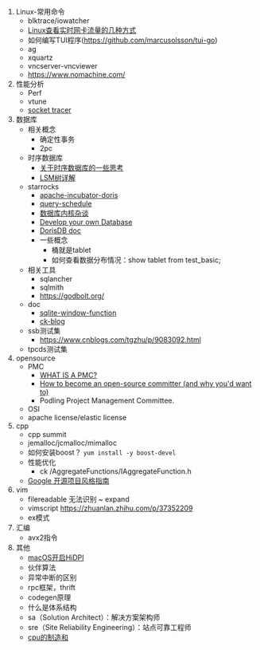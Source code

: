 1. Linux-常用命令
    * blktrace/iowatcher
    * [Linux查看实时网卡流量的几种方式](jianshu.com/p/b9e942f3682c)
    * 如何编写TUI程序(https://github.com/marcusolsson/tui-go)
    * ag
    * xquartz
    * vncserver-vncviewer
    * https://www.nomachine.com/
1. 性能分析
    * Perf
    * vtune
    * [socket tracer](https://mp.weixin.qq.com/s/0w5t_KkHRLXkEY1_qbdTtw)
1. 数据库
    * 相关概念
        * 确定性事务
        * 2pc
    * 时序数据库
        * [关于时序数据库的一些思考](https://zhuanlan.zhihu.com/p/100146332)
        * [LSM树详解](https://zhuanlan.zhihu.com/p/181498475)
    * starrocks
        * [apache-incubator-doris](https://github.com/apache/incubator-doris/wiki)
        * [query-schedule](https://15445.courses.cs.cmu.edu/fall2020/schedule.html)
        * [数据库内核杂谈](https://www.infoq.cn/theme/46)
        * [Develop your own Database](https://hpi.de/plattner/teaching/archive/winter-term-201819/develop-your-own-database.html)
        * [DorisDB doc](http://doc.dorisdb.com)
        * 一些概念
            * 桶就是tablet
            * 如何查看数据分布情况：show tablet from test_basic;
    * 相关工具
        * sqlancher
        * sqlmith
        * https://godbolt.org/
    * doc
        * [sqlite-window-function](https://www.sqlite.org/windowfunctions.html)
        * [ck-blog](https://clickhouse.com/docs/zh/whats-new/changelog/)
    * ssb测试集
        * https://www.cnblogs.com/tgzhu/p/9083092.html
    * tpcds测试集
1. opensource
    * PMC
        * [WHAT IS A PMC?](https://www.apache.org/dev/pmc.html#what-is-a-pmc)
        * [How to become an open-source committer (and why you'd want to)](https://www.gridgain.com/resources/blog/how-become-open-source-committer-and-why-youd-want)
        * Podling Project Management Committee.
    * OSI
    * apache license/elastic license
1. cpp
    * cpp summit
    * jemalloc/jcmalloc/mimalloc
    * 如何安装boost？ `yum install -y boost-devel`
    * 性能优化
        * ck /AggregateFunctions/IAggregateFunction.h
    * [Google 开源项目风格指南](https://zh-google-styleguide.readthedocs.io/en/latest/google-cpp-styleguide/)
1. vim
    * filereadable 无法识别 ~  expand
    * vimscript https://zhuanlan.zhihu.com/p/37352209
    * ex模式
1. 汇编
    * avx2指令
1. 其他
    * [macOS开启HiDPI](https://zhuanlan.zhihu.com/p/227788155)
    * 伙伴算法
    * 异常中断的区别
    * rpc框架，thrift
    * codegen原理
    * 什么是体系结构
    * sa（Solution Architect）：解决方案架构师
    * sre（Site Reliability Engineering）：站点可靠工程师
    * [cpu的制造和](https://plantegg.github.io/2021/06/01/CPU%E7%9A%84%E5%88%B6%E9%80%A0%E5%92%8C%E6%A6%82%E5%BF%B5/)
